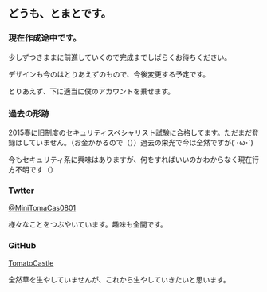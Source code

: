 ## どうも、とまとです。

### 現在作成途中です。

少しずつきままに前進していくので完成までしばらくお待ちください。

デザインも今のはとりあえずのもので、今後変更する予定です。

とりあえず、下に適当に僕のアカウントを乗せます。

### 過去の形跡

2015春に旧制度のセキュリティスペシャリスト試験に合格してます。ただまだ登録はしていません。（お金かかるので（））過去の栄光で今は全然ですが(´･ω･`)

今もセキュリティ系に興味はありますが、何をすればいいのかわからなく現在行方不明です（）

### Twtter

[@MiniTomaCas0801](https://twitter.com/MiniTomaCas0801)

様々なことをつぶやいています。趣味も全開です。


### GitHub

[TomatoCastle](https://github.com/TomatoCastle)

全然草を生やしていませんが、これから生やしていきたいと思います。
